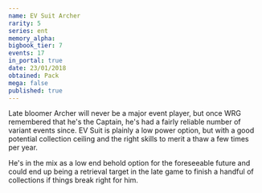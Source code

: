 ```yaml
---
name: EV Suit Archer
rarity: 5
series: ent
memory_alpha:
bigbook_tier: 7
events: 17
in_portal: true
date: 23/01/2018
obtained: Pack
mega: false
published: true
---
```


Late bloomer Archer will never be a major event player, but once WRG remembered that he's the Captain, he's had a fairly reliable number of variant events since. EV Suit is plainly a low power option, but with a good potential collection ceiling and the right skills to merit a thaw a few times per year.

He's in the mix as a low end behold option for the foreseeable future and could end up being a retrieval target in the late game to finish a handful of collections if things break right for him.
